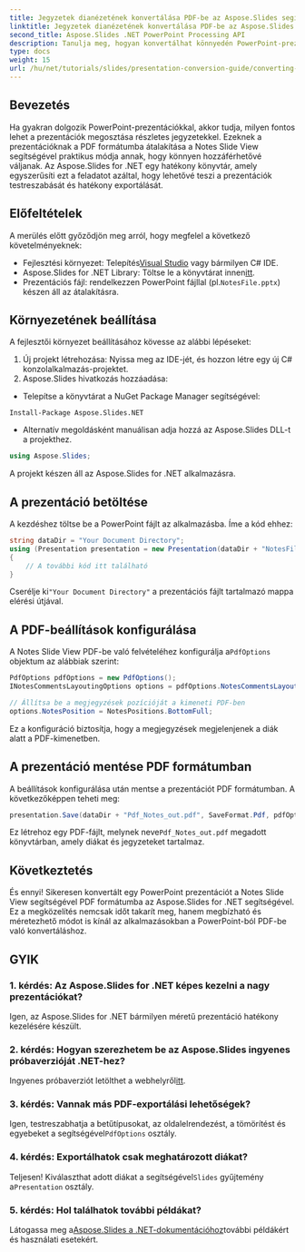 ```yaml
---
title: Jegyzetek dianézetének konvertálása PDF-be az Aspose.Slides segítségével .NET-hez
linktitle: Jegyzetek dianézetének konvertálása PDF-be az Aspose.Slides segítségével .NET-hez
second_title: Aspose.Slides .NET PowerPoint Processing API
description: Tanulja meg, hogyan konvertálhat könnyedén PowerPoint-prezentációkat a Notes Slide View segítségével PDF formátumba az Aspose.Slides for .NET segítségével. Ez az útmutató részletes utasításokat tartalmaz.
type: docs
weight: 15
url: /hu/net/tutorials/slides/presentation-conversion-guide/converting-notes-slide-view-to-pdf/
---
```

## Bevezetés

Ha gyakran dolgozik PowerPoint-prezentációkkal, akkor tudja, milyen fontos lehet a prezentációk megosztása részletes jegyzetekkel. Ezeknek a prezentációknak a PDF formátumba átalakítása a Notes Slide View segítségével praktikus módja annak, hogy könnyen hozzáférhetővé váljanak. Az Aspose.Slides for .NET egy hatékony könyvtár, amely egyszerűsíti ezt a feladatot azáltal, hogy lehetővé teszi a prezentációk testreszabását és hatékony exportálását.

## Előfeltételek

A merülés előtt győződjön meg arról, hogy megfelel a következő követelményeknek:

-  Fejlesztési környezet: Telepítés[Visual Studio](https://visualstudio.microsoft.com/) vagy bármilyen C# IDE.
-  Aspose.Slides for .NET Library: Töltse le a könyvtárat innen[itt](https://releases.aspose.com/slides/net/).
-  Prezentációs fájl: rendelkezzen PowerPoint fájllal (pl.`NotesFile.pptx`) készen áll az átalakításra.

## Környezetének beállítása

A fejlesztői környezet beállításához kövesse az alábbi lépéseket:

1. Új projekt létrehozása: Nyissa meg az IDE-jét, és hozzon létre egy új C# konzolalkalmazás-projektet.
2. Aspose.Slides hivatkozás hozzáadása: 
- Telepítse a könyvtárat a NuGet Package Manager segítségével:
 ```
 Install-Package Aspose.Slides.NET
 ```
- Alternatív megoldásként manuálisan adja hozzá az Aspose.Slides DLL-t a projekthez.

```csharp
using Aspose.Slides;
```
A projekt készen áll az Aspose.Slides for .NET alkalmazásra.

## A prezentáció betöltése

A kezdéshez töltse be a PowerPoint fájlt az alkalmazásba. Íme a kód ehhez:

```csharp
string dataDir = "Your Document Directory";
using (Presentation presentation = new Presentation(dataDir + "NotesFile.pptx"))
{
	// A további kód itt található
}

```

 Cserélje ki`"Your Document Directory"` a prezentációs fájlt tartalmazó mappa elérési útjával.

## A PDF-beállítások konfigurálása

 A Notes Slide View PDF-be való felvételéhez konfigurálja a`PdfOptions` objektum az alábbiak szerint:

```csharp
PdfOptions pdfOptions = new PdfOptions();
INotesCommentsLayoutingOptions options = pdfOptions.NotesCommentsLayouting;

// Állítsa be a megjegyzések pozícióját a kimeneti PDF-ben
options.NotesPosition = NotesPositions.BottomFull;
```

Ez a konfiguráció biztosítja, hogy a megjegyzések megjelenjenek a diák alatt a PDF-kimenetben.

## A prezentáció mentése PDF formátumban

A beállítások konfigurálása után mentse a prezentációt PDF formátumban. A következőképpen teheti meg:

```csharp
presentation.Save(dataDir + "Pdf_Notes_out.pdf", SaveFormat.Pdf, pdfOptions);
```

 Ez létrehoz egy PDF-fájlt, melynek neve`Pdf_Notes_out.pdf` megadott könyvtárban, amely diákat és jegyzeteket tartalmaz.

## Következtetés

És ennyi! Sikeresen konvertált egy PowerPoint prezentációt a Notes Slide View segítségével PDF formátumba az Aspose.Slides for .NET segítségével. Ez a megközelítés nemcsak időt takarít meg, hanem megbízható és méretezhető módot is kínál az alkalmazásokban a PowerPoint-ból PDF-be való konvertáláshoz.

## GYIK

### 1. kérdés: Az Aspose.Slides for .NET képes kezelni a nagy prezentációkat?
Igen, az Aspose.Slides for .NET bármilyen méretű prezentáció hatékony kezelésére készült.

### 2. kérdés: Hogyan szerezhetem be az Aspose.Slides ingyenes próbaverzióját .NET-hez?
 Ingyenes próbaverziót letölthet a webhelyről[itt](https://releases.aspose.com/).

### 3. kérdés: Vannak más PDF-exportálási lehetőségek?
 Igen, testreszabhatja a betűtípusokat, az oldalelrendezést, a tömörítést és egyebeket a segítségével`PdfOptions` osztály.

### 4. kérdés: Exportálhatok csak meghatározott diákat?
 Teljesen! Kiválaszthat adott diákat a segítségével`Slides` gyűjtemény a`Presentation` osztály.

### 5. kérdés: Hol találhatok további példákat?
 Látogassa meg a[Aspose.Slides a .NET-dokumentációhoz](https://reference.aspose.com/slides/net/)további példákért és használati esetekért.